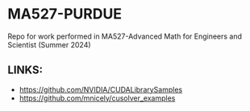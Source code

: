 # MA527-PURDUE
Repo for work performed in MA527-Advanced Math for Engineers and Scientist (Summer 2024)

## LINKS:
* https://github.com/NVIDIA/CUDALibrarySamples
* https://github.com/mnicely/cusolver_examples

